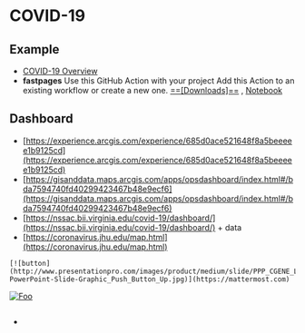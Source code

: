 
#  COVID-19


## Example

- [COVID-19 Overview](https://covid19dashboards.com/covid-overview/)
- **fastpages** Use this GitHub Action with your project Add this Action to an existing workflow or create a new one. [==\[Downloads\]==](https://github.com/fastai/fastpages#colab-binder-and-github-badges) , [Notebook](https://github.com/pratapvardhan/notebooks/blob/master/covid19/covid19-overview.ipynb)

## Dashboard
- [https://experience.arcgis.com/experience/685d0ace521648f8a5beeeee1b9125cd](https://experience.arcgis.com/experience/685d0ace521648f8a5beeeee1b9125cd)
- [https://gisanddata.maps.arcgis.com/apps/opsdashboard/index.html#/bda7594740fd40299423467b48e9ecf6](https://gisanddata.maps.arcgis.com/apps/opsdashboard/index.html#/bda7594740fd40299423467b48e9ecf6)
- [https://nssac.bii.virginia.edu/covid-19/dashboard/](https://nssac.bii.virginia.edu/covid-19/dashboard/) + data
- [https://coronavirus.jhu.edu/map.html](https://coronavirus.jhu.edu/map.html)

```
[![button](http://www.presentationpro.com/images/product/medium/slide/PPP_CGENE_LT3_Presentation-PowerPoint-Slide-Graphic_Push_Button_Up.jpg)](https://mattermost.com)

```
[![Foo](http://www.google.com.au/images/nav_logo7.png)](http://google.com.au/)
```
```
- 

<!--stackedit_data:
eyJoaXN0b3J5IjpbMTUxNDU2MTc1MCwtMTc1MjE0ODQyMCwxMT
M5MjkzNzgsMjM3OTk1MDU0XX0=
-->